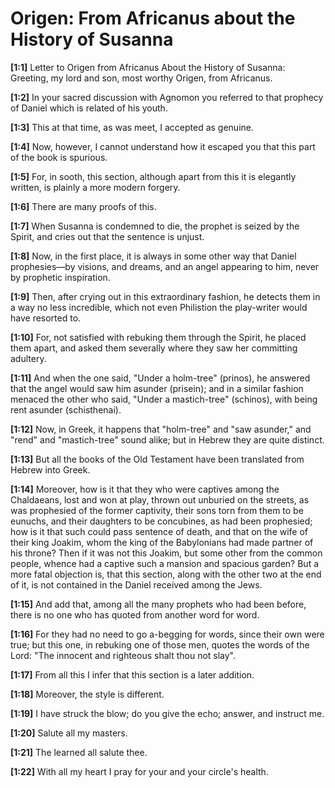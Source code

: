 # Origen: From Africanus about the History of Susanna

**[1:1]** Letter to Origen from Africanus About the History of Susanna: Greeting, my lord and son, most worthy Origen, from Africanus.

**[1:2]** In your sacred discussion with Agnomon you referred to that prophecy of Daniel which is related of his youth.

**[1:3]** This at that time, as was meet, I accepted as genuine.

**[1:4]** Now, however, I cannot understand how it escaped you that this part of the book is spurious.

**[1:5]** For, in sooth, this section, although apart from this it is elegantly written, is plainly a more modern forgery.

**[1:6]** There are many proofs of this.

**[1:7]** When Susanna is condemned to die, the prophet is seized by the Spirit, and cries out that the sentence is unjust.

**[1:8]** Now, in the first place, it is always in some other way that Daniel prophesies—by visions, and dreams, and an angel appearing to him, never by prophetic inspiration.

**[1:9]** Then, after crying out in this extraordinary fashion, he detects them in a way no less incredible, which not even Philistion the play-writer would have resorted to.

**[1:10]** For, not satisfied with rebuking them through the Spirit, he placed them apart, and asked them severally where they saw her committing adultery.

**[1:11]** And when the one said, "Under a holm-tree" (prinos), he answered that the angel would saw him asunder (prisein); and in a similar fashion menaced the other who said, "Under a mastich-tree" (schinos), with being rent asunder (schisthenai).

**[1:12]** Now, in Greek, it happens that "holm-tree" and "saw asunder," and "rend" and "mastich-tree" sound alike; but in Hebrew they are quite distinct.

**[1:13]** But all the books of the Old Testament have been translated from Hebrew into Greek.

**[1:14]** Moreover, how is it that they who were captives among the Chaldaeans, lost and won at play, thrown out unburied on the streets, as was prophesied of the former captivity, their sons torn from them to be eunuchs, and their daughters to be concubines, as had been prophesied; how is it that such could pass sentence of death, and that on the wife of their king Joakim, whom the king of the Babylonians had made partner of his throne?  Then if it was not this Joakim, but some other from the common people, whence had a captive such a mansion and spacious garden?  But a more fatal objection is, that this section, along with the other two at the end of it, is not contained in the Daniel received among the Jews.

**[1:15]** And add that, among all the many prophets who had been before, there is no one who has quoted from another word for word.

**[1:16]** For they had no need to go a-begging for words, since their own were true; but this one, in rebuking one of those men, quotes the words of the Lord:  "The innocent and righteous shalt thou not slay".

**[1:17]** From all this I infer that this section is a later addition.

**[1:18]** Moreover, the style is different.

**[1:19]** I have struck the blow; do you give the echo; answer, and instruct me.

**[1:20]** Salute all my masters.

**[1:21]** The learned all salute thee.

**[1:22]** With all my heart I pray for your and your circle's health.

